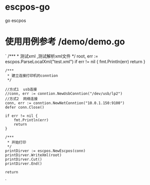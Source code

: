 # escpos-go
go escpos
# 使用用例参考 /demo/demo.go
`
    /***
 	 * 测试xml ,测试解析xml文件
 	 */
 	root, err := escpos.ParseLocalXml("test.xml")
 	if err != nil {
 		fmt.Println(err)
 		return
 	}

 	/***
 	 * 建立连接打印机的conntion
 	 */

 	//方式1  usb连接
 	//conn, err := conntion.NewUsbConntion("/dev/usb/lp2")
 	//方式2  网络连接
 	conn, err := conntion.NewNetConntion("10.0.1.150:9100")
 	defer conn.Close()

 	if err != nil {
 		fmt.Println(err)
 		return
 	}

 	/***
 	 * 开始打印
 	 */
 	printDirver := escpos.NewEscpos(conn)
 	printDirver.WriteXml(root)
 	printDirver.Cut()
 	printDirver.End()

 	return
`